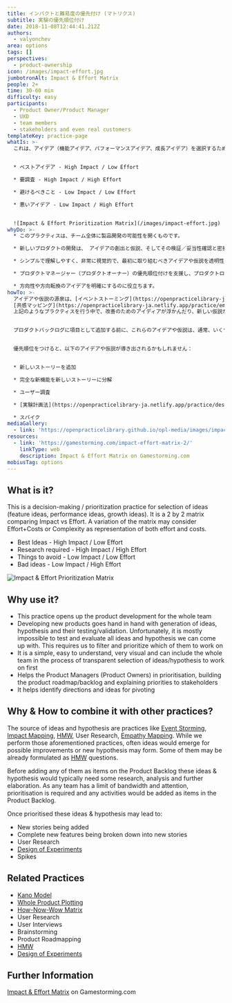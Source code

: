 ```yaml
---
title: インパクトと難易度の優先付け (マトリクス)
subtitle: 実験の優先順位付け
date: 2018-11-08T12:44:41.212Z
authors:
  - valyonchev
area: options
tags: []
perspectives:
  - product-ownership
icon: /images/impact-effort.jpg
jumbotronAlt: Impact & Effort Matrix
people: 2+
time: 30-60 min
difficulty: easy
participants:
  - Product Owner/Product Manager
  - UXD
  - team members
  - stakeholders and even real customers
templateKey: practice-page
whatIs: >-
  これは、アイデア（機能アイデア、パフォーマンスアイデア、成長アイデア）を選択するための意思決定／優先順位付けのプラクティスです。これは、インパクトと難易度を比較する四象限マトリクスです。 このマトリクスのバリエーションとして、難易度とコストの両方を表すものとして複雑度を評価することも可能です。


  * ベストアイデア - High Impact / Low Effort

  * 要調査 - High Impact / High Effort

  * 避けるべきこと - Low Impact / Low Effort

  * 悪いアイデア - Low Impact / High Effort


  ![Impact & Effort Prioritization Matrix](/images/impact-effort.jpg)
whyDo: >-
  * このプラクティスは、チーム全体に製品開発の可能性を開くものです。

  * 新しいプロダクトの開発は、 アイデアの創出と仮説、そしてその検証／妥当性確認と密接に結びついています。残念ながら、ほとんどの場合、私たちが思いつくすべてのアイデアや仮説をテストし、評価することは不可能です。そのため、どれに取り組むべきかを選別し、優先順位をつける必要があります。

  * シンプルで理解しやすく、非常に視覚的で、最初に取り組むべきアイデアや仮説を透明性をもって選択するプロセスにチーム全体を巻き込むことができます。

  * プロダクトマネージャー（プロダクトオーナー）の優先順位付けを支援し、プロダクトロードマップ/バックログを構築し、ステークホルダーに優先順位を説明するのに役立ちます。

  * 方向性や方向転換のアイデアを明確にするのに役立ちます。
howTo: >-
  アイデアや仮説の源泉は、[イベントストーミング](https://openpracticelibrary-ja.netlify.app/practice/event-storming/)、[インパクトマッピング](https://openpracticelibrary-ja.netlify.app/practice/impact-mapping/)、[HMW](https://openpracticelibrary-ja.netlify.app/practice/hmw/)、ユーザーリサーチ,
  [共感マッピング](https://openpracticelibrary-ja.netlify.app/practice/empathy-mapping/)などのプラクティスです。
  上記のようなプラクティスを行う中で、改善のためのアイディアが浮かんだり、新しい仮説が生まれたりすることがよくあります。それらのいくつかは、すでに[HMW](https://openpracticelibrary-ja.netlify.app/practice/hmw/)の質問として定式化されているかもしれません。


  プロダクトバックログに項目として追加する前に、これらのアイデアや仮説は、通常、いくつかの調査、分析、そしてさらなる精査を必要とします。どのチームにも限界があるため、優先順位付けが必要であり、アクティビティはプロダクトバックログの項目として追加されます。


  優先順位をつけると、以下のアイデアや仮説が導き出されるかもしれません：


  * 新しいストーリーを追加

  * 完全な新機能を新しいストーリーに分解

  * ユーザー調査

  * [実験計画法](https://openpracticelibrary-ja.netlify.app/practice/design-of-experiments/)

  * スパイク
mediaGallery:
  - link: 'https://openpracticelibrary.github.io/opl-media/images/impact-effort.jpg'
resources:
  - link: 'https://gamestorming.com/impact-effort-matrix-2/'
    linkType: web
    description: Impact & Effort Matrix on Gamestorming.com
mobiusTag: options
---
```

## What is it?

This is a decision-making / prioritization practice for selection of ideas (feature ideas, performance ideas, growth ideas). It is a 2 by 2 matrix comparing Impact vs Effort. A variation of the matrix may consider Effort+Costs or Complexity as representation of both effort and costs.

* Best Ideas - High Impact / Low Effort
* Research required - High Impact / High Effort
* Things to avoid - Low Impact / Low Effort
* Bad ideas - Low Impact / High Effort

![Impact & Effort Prioritization Matrix](/images/impact-effort.jpg)

## Why use it?

* This practice opens up the product development for the whole team
* Developing new products goes hand in hand with generation of ideas, hypothesis and their testing/validation. Unfortunately, it is mostly impossible to test and evaluate all ideas and hypothesis we can come up with. This requires us to filter and prioritize which of them to work on
* It is a simple, easy to understand, very visual and can include the whole team in the process of transparent selection of ideas/hypothesis to work on first
* Helps the Product Managers (Product Owners) in prioritisation, building the product roadmap/backlog and explaining priorities to stakeholders
* It helps identify directions and ideas for pivoting

## Why & How to combine it with other practices?

The source of ideas and hypothesis are practices like [Event Storming](https://openpracticelibrary.com/practice/event-storming/), [Impact Mapping](https://openpracticelibrary.com/practice/impact-mapping/), [HMW](https://openpracticelibrary.com/practice/hmw/), User Research, [Empathy Mapping](https://openpracticelibrary.com/practice/empathy-mapping/). While we perform those aforementioned practices, often ideas would emerge for possible improvements or new hypothesis may form. Some of them may be already formulated as [HMW](https://openpracticelibrary.com/practice/hmw/) questions.

Before adding any of them as items on the Product Backlog these ideas & hypothesis would typically need some research, analysis and further elaboration. As any team has a limit of bandwidth and attention, prioritisation is required and any activities would be added as items in the Product Backlog.

Once prioritised these ideas & hypothesis may lead to:

* New stories being added
* Complete new features being broken down into new stories
* User Research
* [Design of Experiments](https://openpracticelibrary.com/practice/design-of-experiments/)
* Spikes

## Related Practices

* [Kano Model ](https://openpracticelibrary.com/practice/kano-model/)
* [Whole Product Plotting](https://openpracticelibrary.com/practice/whole-product-plotting/)
* [How-Now-Wow Matrix](https://openpracticelibrary.com/practice/how-now-wow-prioritization-matrix/)
* User Research
* User Interviews
* Brainstorming
* Product Roadmapping
* [HMW](https://openpracticelibrary.com/practice/hmw/)
* [Design of Experiments ](https://openpracticelibrary.com/practice/design-of-experiments/)

## Further Information

[Impact & Effort Matrix](https://gamestorming.com/impact-effort-matrix-2/) on Gamestorming.com
